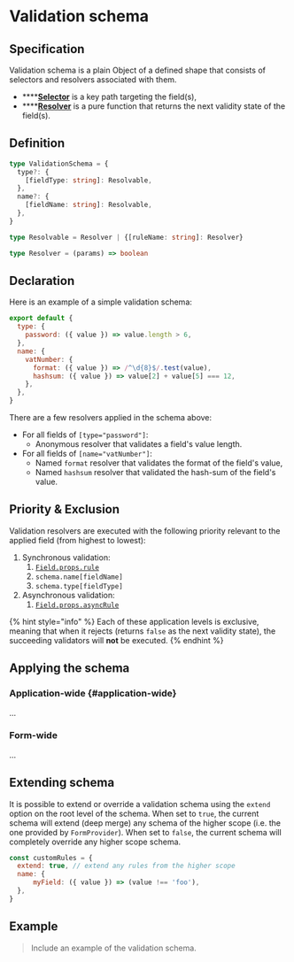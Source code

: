 # Validation schema

## Specification

Validation schema is a plain Object of a defined shape that consists of selectors and resolvers associated with them.

* \*\*\*\*[**Selector**](rule-definition.md#selector) is a key path targeting the field\(s\),
* \*\*\*\*[**Resolver**](rule-definition.md#resolver) is a pure function that returns the next validity state of the field\(s\).

## Definition

```typescript
type ValidationSchema = {
  type?: {
    [fieldType: string]: Resolvable,
  },
  name?: {
    [fieldName: string]: Resolvable,
  },
}

type Resolvable = Resolver | {[ruleName: string]: Resolver}

type Resolver = (params) => boolean
```

## Declaration

Here is an example of a simple validation schema:

```javascript
export default {
  type: {
    password: ({ value }) => value.length > 6,
  },
  name: {
    vatNumber: {
      format: ({ value }) => /^\d{8}$/.test(value),
      hashsum: ({ value }) => value[2] + value[5] === 12,
    },
  },
}
```

There are a few resolvers applied in the schema above:

* For all fields of `[type="password"]`:
  * Anonymous resolver that validates a field's value length.
* For all fields of `[name="vatNumber"]`:
  * Named `format` resolver that validates the format of the field's value,
  * Named `hashsum` resolver that validated the hash-sum of the field's value.

## Priority & Exclusion

Validation resolvers are executed with the following priority relevant to the applied field \(from highest to lowest\):

1. Synchronous validation:
   1. [`Field.props.rule`](../../components/field/props/rule.md)
   2. `schema.name[fieldName]`
   3. `schema.type[fieldType]`
2. Asynchronous validation:
   1. [`Field.props.asyncRule`](../../components/field/props/async-rule.md)

{% hint style="info" %}
Each of these application levels is exclusive, meaning that when it rejects \(returns `false` as the next validity state\), the succeeding validators will **not** be executed.
{% endhint %}

## Applying the schema

### Application-wide {#application-wide}

...

### Form-wide

...

## Extending schema

It is possible to extend or override a validation schema using the `extend` option on the root level of the schema. When set to `true`, the current schema will extend \(deep merge\) any schema of the higher scope \(i.e. the one provided by `FormProvider`\). When set to `false`, the current schema will completely override any higher scope schema.

```javascript
const customRules = {
  extend: true, // extend any rules from the higher scope
  name: {
      myField: ({ value }) => (value !== 'foo'),
  },
}
```

## Example

> Include an example of the validation schema.



